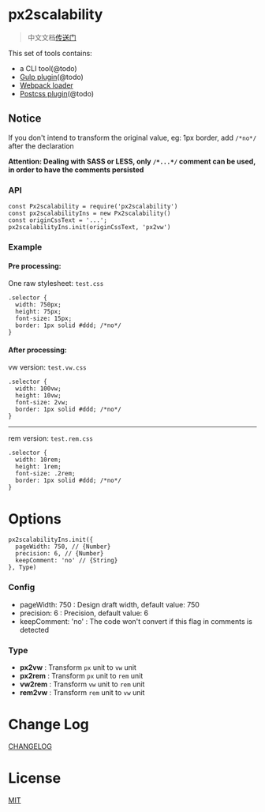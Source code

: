 # px2scalability

> 中文文档[传送门](./README-zh.md)

This set of tools contains:

* a CLI tool(@todo)
* [Gulp plugin]()(@todo)
* [Webpack loader](https://github.com/titancat/px2scalability-loader)
* [Postcss plugin]()(@todo)

## Notice

If you don't intend to transform the original value, eg: 1px border, add `/*no*/` after the declaration

**Attention: Dealing with SASS or LESS, only `/*...*/` comment can be used, in order to have the comments persisted**

### API

```
const Px2scalability = require('px2scalability')
const px2scalabilityIns = new Px2scalability()
const originCssText = '...';
px2scalabilityIns.init(originCssText, 'px2vw')
```

### Example

#### Pre processing:

One raw stylesheet: `test.css`

```
.selector {
  width: 750px;
  height: 75px; 
  font-size: 15px;
  border: 1px solid #ddd; /*no*/
}
```

#### After processing:

vw version: `test.vw.css`

```
.selector {
  width: 100vw;
  height: 10vw; 
  font-size: 2vw;
  border: 1px solid #ddd; /*no*/
}
```

---
rem version: `test.rem.css`

```
.selector {
  width: 10rem;
  height: 1rem; 
  font-size: .2rem;
  border: 1px solid #ddd; /*no*/
}
```

# Options

```
px2scalabilityIns.init({
  pageWidth: 750, // {Number}
  precision: 6, // {Number}
  keepComment: 'no' // {String}
}, Type)
```

### Config

- pageWidth: 750 : Design draft width, default value: 750 
- precision: 6 : Precision, default value: 6
- keepComment: 'no' : The code won't convert if this flag in comments is detected

### Type

- **px2vw** : Transform `px` unit to `vw` unit
- **px2rem** : Transform `px` unit to `rem` unit
- **vw2rem** : Transform `vw` unit to `rem` unit
- **rem2vw** : Transform `rem` unit to `vw` unit

# Change Log

[CHANGELOG](./CHANGELOG.md)

# License

[MIT](./LICENSE)
